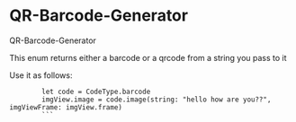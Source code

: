 # QR-Barcode-Generator
QR-Barcode-Generator

This enum returns either a barcode or a qrcode from a string you pass to it

Use it as follows:

```
        let code = CodeType.barcode
        imgView.image = code.image(string: "hello how are you??", imgViewFrame: imgView.frame)
        ```
